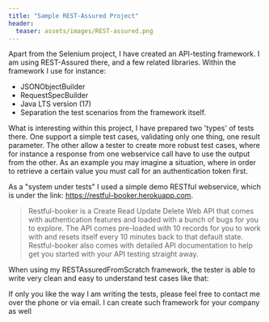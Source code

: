 ```yaml
---
title: "Sample REST-Assured Project"
header:
  teaser: assets/images/REST-assured.png
---
```


Apart from the Selenium project, I have created an API-testing framework. I am using REST-Assured there, and a few related libraries. 
Within the framework I use for instance: 
* JSONObjectBuilder
* RequestSpecBuilder
* Java LTS version (17)
* Separation the test scenarios from the framework itself.

What is interesting within this project, I have prepared two 'types' of tests there. One support a simple test cases,
validating only one thing, one result parameter. The other allow a tester to create more robust test cases, where for instance
a response from one webservice call have to use the output from the other. As an example you may imagine a situation,
where in order to retrieve a certain value you must call for an authentication token first.

As a "system under tests" I used a simple demo RESTful webservice, which is under the link: https://restful-booker.herokuapp.com.
>Restful-booker is a Create Read Update Delete Web API that comes with authentication features and loaded with a bunch of bugs for you to explore. The API comes pre-loaded with 10 records for you to work with and resets itself every 10 minutes back to that default state. Restful-booker also comes with detailed API documentation to help get you started with your API testing straight away.

When using my RESTAssuredFromScratch framework, the tester is able to write very clean and easy to understand test cases like that:

<script src="https://gist.github.com/AdamSajewicz/6adfb9762e69f3690d680a96a30c9c44.js"></script>

If only you like the way I am writing the tests, please feel free to contact me over the phone or via email. I can create such framework for your company as well

